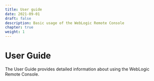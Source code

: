 ```yaml
---
title: User guide
date: 2021-09-01
draft: false
description: Basic usage of the WebLogic Remote Console
chapter: true
weight: 1
---
```

# User Guide
The User Guide provides detailed information about using the WebLogic Remote Console.
